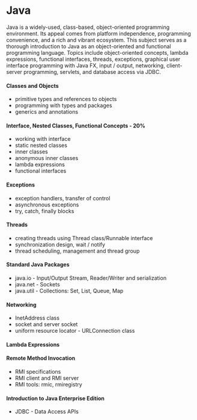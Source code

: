 # Java
Java is a widely-used, class-based, object-oriented programming environment. 
Its appeal comes from platform independence, programming convenience, and a rich and vibrant ecosystem. 
This subject serves as a thorough introduction to Java as an object-oriented and functional programming language. 
Topics include object-oriented concepts, lambda expressions, functional interfaces, threads, exceptions, graphical user interface programming with Java FX, input / output, networking, client-server programming, servlets, and database access via JDBC.

#### Classes and Objects
* primitive types and references to objects
* programming with types and packages
* generics and annotations

#### Interface, Nested Classes, Functional Concepts - 20%
* working with interface
* static nested classes
* inner classes 
* anonymous inner classes
* lambda expressions
* functional interfaces

#### Exceptions
* exception handlers, transfer of control
* asynchronous exceptions
* try, catch, finally blocks

#### Threads
* creating threads using Thread class/Runnable interface
* synchronization design, wait / notify
* thread scheduling, management and thread group

#### Standard Java Packages
* java.io - Input/Output Stream, Reader/Writer and serialization
* java.net - Sockets
* java.util - Collections: Set, List, Queue, Map

#### Networking
* InetAddress class
* socket and server socket
* uniform resource locator - URLConnection class

#### Lambda Expressions

#### Remote Method Invocation
* RMI specifications
* RMI client and RMI server
* RMI tools: rmic, rmiregistry

#### Introduction to Java Enterprise Edition
* JDBC - Data Access APIs
